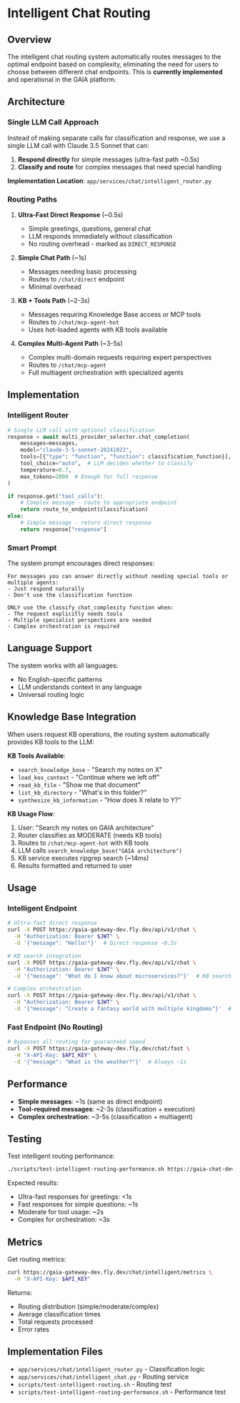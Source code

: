 # Intelligent Chat Routing

## Overview

The intelligent chat routing system automatically routes messages to the optimal endpoint based on complexity, eliminating the need for users to choose between different chat endpoints. This is **currently implemented** and operational in the GAIA platform.

## Architecture

### Single LLM Call Approach

Instead of making separate calls for classification and response, we use a single LLM call with Claude 3.5 Sonnet that can:
1. **Respond directly** for simple messages (ultra-fast path ~0.5s)
2. **Classify and route** for complex messages that need special handling

**Implementation Location**: `app/services/chat/intelligent_router.py`

### Routing Paths

1. **Ultra-Fast Direct Response** (~0.5s)
   - Simple greetings, questions, general chat
   - LLM responds immediately without classification
   - No routing overhead - marked as `DIRECT_RESPONSE`

2. **Simple Chat Path** (~1s)
   - Messages needing basic processing
   - Routes to `/chat/direct` endpoint  
   - Minimal overhead

3. **KB + Tools Path** (~2-3s)
   - Messages requiring Knowledge Base access or MCP tools
   - Routes to `/chat/mcp-agent-hot`
   - Uses hot-loaded agents with KB tools available

4. **Complex Multi-Agent Path** (~3-5s)
   - Complex multi-domain requests requiring expert perspectives
   - Routes to `/chat/mcp-agent`
   - Full multiagent orchestration with specialized agents

## Implementation

### Intelligent Router

```python
# Single LLM call with optional classification
response = await multi_provider_selector.chat_completion(
    messages=messages,
    model="claude-3-5-sonnet-20241022",
    tools=[{"type": "function", "function": classification_function}],
    tool_choice="auto",  # LLM decides whether to classify
    temperature=0.7,
    max_tokens=2000  # Enough for full response
)

if response.get("tool_calls"):
    # Complex message - route to appropriate endpoint
    return route_to_endpoint(classification)
else:
    # Simple message - return direct response
    return response["response"]
```

### Smart Prompt

The system prompt encourages direct responses:

```
For messages you can answer directly without needing special tools or multiple agents:
- Just respond naturally
- Don't use the classification function

ONLY use the classify_chat_complexity function when:
- The request explicitly needs tools
- Multiple specialist perspectives are needed
- Complex orchestration is required
```

## Language Support

The system works with all languages:
- No English-specific patterns
- LLM understands context in any language
- Universal routing logic

## Knowledge Base Integration

When users request KB operations, the routing system automatically provides KB tools to the LLM:

**KB Tools Available**:
- `search_knowledge_base` - "Search my notes on X"
- `load_kos_context` - "Continue where we left off"  
- `read_kb_file` - "Show me that document"
- `list_kb_directory` - "What's in this folder?"
- `synthesize_kb_information` - "How does X relate to Y?"

**KB Usage Flow**:
1. User: "Search my notes on GAIA architecture"
2. Router classifies as MODERATE (needs KB tools)
3. Routes to `/chat/mcp-agent-hot` with KB tools
4. LLM calls `search_knowledge_base("GAIA architecture")`
5. KB service executes ripgrep search (~14ms)
6. Results formatted and returned to user

## Usage

### Intelligent Endpoint

```bash
# Ultra-fast direct response
curl -X POST https://gaia-gateway-dev.fly.dev/api/v1/chat \
  -H "Authorization: Bearer $JWT" \
  -d '{"message": "Hello!"}'  # Direct response ~0.5s

# KB search integration
curl -X POST https://gaia-gateway-dev.fly.dev/api/v1/chat \
  -H "Authorization: Bearer $JWT" \
  -d '{"message": "What do I know about microservices?"}'  # KB search ~2s

# Complex orchestration
curl -X POST https://gaia-gateway-dev.fly.dev/api/v1/chat \
  -H "Authorization: Bearer $JWT" \
  -d '{"message": "Create a fantasy world with multiple kingdoms"}'  # Multi-agent ~4s
```

### Fast Endpoint (No Routing)

```bash
# Bypasses all routing for guaranteed speed
curl -X POST https://gaia-gateway-dev.fly.dev/chat/fast \
  -H "X-API-Key: $API_KEY" \
  -d '{"message": "What is the weather?"}'  # Always ~1s
```

## Performance

- **Simple messages**: ~1s (same as direct endpoint)
- **Tool-required messages**: ~2-3s (classification + execution)
- **Complex orchestration**: ~3-5s (classification + multiagent)

## Testing

Test intelligent routing performance:

```bash
./scripts/test-intelligent-routing-performance.sh https://gaia-chat-dev.fly.dev
```

Expected results:
- Ultra-fast responses for greetings: <1s
- Fast responses for simple questions: ~1s
- Moderate for tool usage: ~2s
- Complex for orchestration: ~3s

## Metrics

Get routing metrics:

```bash
curl https://gaia-gateway-dev.fly.dev/chat/intelligent/metrics \
  -H "X-API-Key: $API_KEY"
```

Returns:
- Routing distribution (simple/moderate/complex)
- Average classification times
- Total requests processed
- Error rates

## Implementation Files

- `app/services/chat/intelligent_router.py` - Classification logic
- `app/services/chat/intelligent_chat.py` - Routing service
- `scripts/test-intelligent-routing.sh` - Routing test
- `scripts/test-intelligent-routing-performance.sh` - Performance test